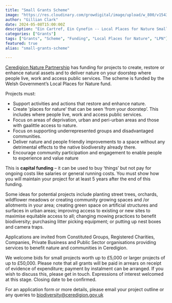 ```yaml
---
title: "Small Grants Scheme"
image: "https://res.cloudinary.com/growdigital/image/upload/w_800/v1543959573/the-peoples-orchard-39482524460.jpg"
author: "Gillian Clark"
date: 2024-05-08T15:00:00Z
description: "Ein Cartref, Ein Cynefin -- Local Places for Nature Small Grants Scheme"
categories: ["Grants"]
tags: ["Grants", "Scheme", "Funding", "Local Places for Nature", "LPN"]
featured: true
alias: "small-grants-scheme"

---
```


[Ceredigion Nature Partnership](https://naturceredigion.cymru) has funding for projects to create, restore or enhance natural assets and to deliver nature on your doorstep where people live, work and access public services. The scheme is funded by the Welsh Government’s Local Places for Nature fund.

Projects must:
* Support activities and actions that restore and enhance nature.
* Create 'places for nature’ that can be seen ‘from your doorstep’. This includes where people live, work and access public services. 
* Focus on areas of deprivation, urban and peri-urban areas and those with gaalittle access to nature.
* Focus on supporting underrepresented groups and disadvantaged communities.
* Deliver nature and people friendly improvements to a space without any detrimental effects to the native biodiversity already there.
* Encourage community participation and engagement to enable people to experience and value nature

This is **capital funding** – it can be used to buy ‘things’ but not pay for ongoing costs like salaries or general running costs.  You must show how you will maintain your project for at least 5 years after the end of this funding.
 
Some ideas for potential projects include planting street trees, orchards, wildflower meadows or creating community growing spaces and /or allotments in your area; creating green space on artificial structures and surfaces in urban areas; improving access to existing or new sites to maximise equitable access to all; changing mowing practices to benefit biodiversity; purchasing litter picking equipment; or putting up nest boxes and camera traps.

Applications are invited from Constituted Groups, Registered Charities, Companies, Private Business and Public Sector organisations providing services to benefit nature and communities in Ceredigion.
 
We welcome bids for small projects worth up to £5,000 or larger projects of up to £50,000. Please note that all grants will be paid in arrears on receipt of evidence of expenditure; payment by instalment can be arranged.  If you wish to discuss this, please get in touch.
Expressions of interest welcomed at this stage.  Closing date to be confirmed.

For an application form or more details, please email your project outline or any queries to <biodiversity@ceredigion.gov.uk>
